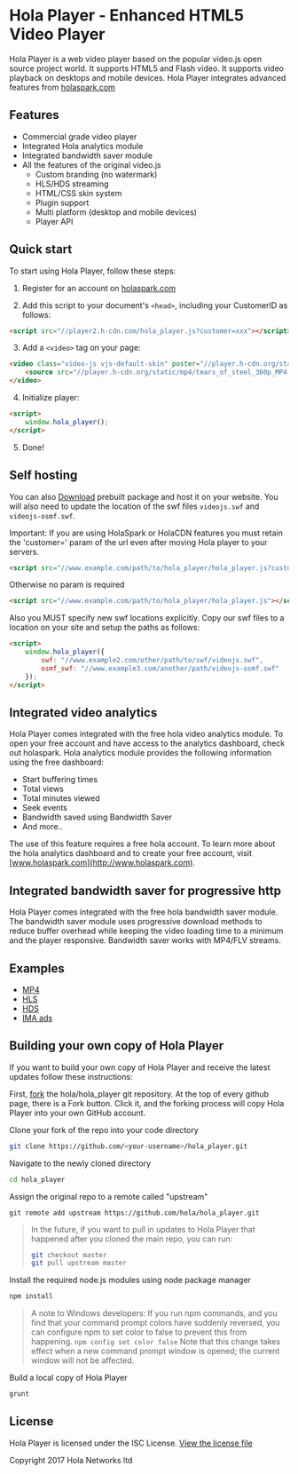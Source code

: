 # Hola Player - Enhanced HTML5 Video Player
Hola Player is a web video player based on the popular video.js open source project world. It supports HTML5 and Flash video. It supports video playback on desktops and mobile devices. Hola Player integrates advanced features from [holaspark.com](http://www.holaspark.com)

## Features

- Commercial grade video player
- Integrated Hola analytics module
- Integrated bandwidth saver module
- All the features of the original video.js
  - Custom branding (no watermark)
  - HLS/HDS streaming
  - HTML/CSS skin system
  - Plugin support
  - Multi platform (desktop and mobile devices)
  - Player API

## Quick start

To start using Hola Player, follow these steps:

1. Register for an account on [holaspark.com](http://holaspark.com/cp)

2. Add this script to your document's `<head>`, including your CustomerID as follows:

  ```html
  <script src="//player2.h-cdn.com/hola_player.js?customer=xxx"></script>
  ```

3. Add a `<video>` tag on your page:

  ```html
  <video class="video-js vjs-default-skin" poster="//player.h-cdn.org/static/mp4/tears_of_steel_1080p_MP4.jpg" width="640" height="360" controls>
      <source src="//player.h-cdn.org/static/mp4/tears_of_steel_360p_MP4.mp4" type="video/mp4">
  </video>
  ```

4. Initialize player:

  ```html
  <script>
      window.hola_player();
  </script>
  ```

5. Done!

## Self hosting

You can also [Download](https://github.com/hola/hola_player/raw/v1.0.123/dist/hola-player-1.0.123.zip) prebuilt package and host it on your website.
You will also need to update the location of the swf files `videojs.swf` and `videojs-osmf.swf`.

Important: If you are using HolaSpark or HolaCDN features you must retain the 'customer=<id>' param of the url even after moving Hola player to your servers.
  
```html
<script src="//www.example.com/path/to/hola_player/hola_player.js?customer=xxx"></script>
```
Otherwise no param is required

```html
<script src="//www.example.com/path/to/hola_player/hola_player.js"></script>
```

Also you MUST specify new swf locations explicitly. Copy our swf files to a location on your site and setup the paths as follows:

```html
<script>
    window.hola_player({
        swf: "//www.example2.com/other/path/to/swf/videojs.swf",
        osmf_swf: "//www.example3.com/another/path/videojs-osmf.swf"
    });
</script>
```

## Integrated video analytics

Hola Player comes integrated with the free hola video analytics module. To open your free account and have access to the analytics dashboard, check out holaspark.
Hola analytics module provides the following information using the free dashboard:
- Start buffering times
- Total views
- Total minutes viewed
- Seek events
- Bandwidth saved using Bandwidth Saver
- And more..

The use of this feature requires a free hola account. To learn more about the hola analytics dashboard and to create your free account, visit [www.holaspark.com](http://www.holaspark.com).

## Integrated bandwidth saver for progressive http

Hola Player comes integrated with the free hola bandwidth saver module. The bandwidth saver module uses progressive download methods to reduce buffer overhead while keeping the video loading time to a minimum and the player responsive.
Bandwidth saver works with MP4/FLV streams.

## Examples

* [MP4](http://hola.github.io/examples/cdn/#hola_player)
* [HLS](http://hola.github.io/examples/cdn/#hola_player_hls)
* [HDS](http://hola.github.io/examples/cdn/#hola_player_hds)
* [IMA ads](http://hola.github.io/examples/cdn/#hola_player_ima)

## Building your own copy of Hola Player

If you want to build your own copy of Hola Player and receive the latest updates follow these instructions:

First, [fork](http://help.github.com/fork-a-repo/) the hola/hola_player git repository. At the top of every github page, there is a Fork button. Click it, and the forking process will copy Hola Player into your own GitHub account.

Clone your fork of the repo into your code directory

```bash
git clone https://github.com/<your-username>/hola_player.git
```

Navigate to the newly cloned directory

```bash
cd hola_player
```

Assign the original repo to a remote called "upstream"

```
git remote add upstream https://github.com/hola/hola_player.git
```

>In the future, if you want to pull in updates to Hola Player that happened after you cloned the main repo, you can run:
>
> ```bash
> git checkout master
> git pull upstream master
> ```

Install the required node.js modules using node package manager

```bash
npm install
```

> A note to Windows developers: If you run npm commands, and you find that your command prompt colors have suddenly reversed, you can configure npm to set color to false to prevent this from happening.
> `npm config set color false`
> Note that this change takes effect when a new command prompt window is opened; the current window will not be affected.

Build a local copy of Hola Player

```bash
grunt
```

## License

Hola Player is licensed under the ISC License. [View the license file](LICENSE)

Copyright 2017 Hola Networks ltd

